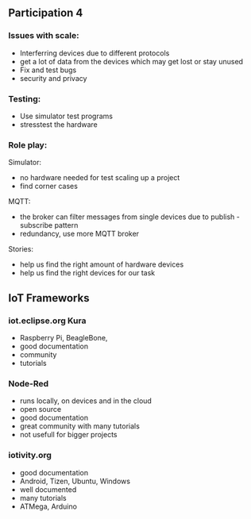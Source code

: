 ## Participation 4

### Issues with scale:
- Interferring devices due to different protocols
- get a lot of data from the devices which may get lost or stay unused
- Fix and test bugs
- security and privacy

### Testing:
- Use simulator test programs
- stresstest the hardware

### Role play:
Simulator:
- no hardware needed for test scaling up a project
- find corner cases

MQTT:
- the broker can filter messages from single devices due to publish - subscribe pattern
- redundancy, use more MQTT broker

Stories:
- help us find the right amount of hardware devices
- help us find the right devices for our task

## IoT Frameworks
### iot.eclipse.org Kura
- Raspberry Pi, BeagleBone, 
- good documentation
- community
- tutorials

### Node-Red
- runs locally, on devices and in the cloud
- open source 
- good documentation
- great community with many tutorials
- not usefull for bigger projects


### iotivity.org
- good documentation
- Android, Tizen, Ubuntu, Windows
- well documented
- many tutorials
- ATMega, Arduino